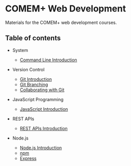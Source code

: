 # COMEM+ Web Development

Materials for the COMEM+ web development courses.

## Table of contents

* System
  * [Command Line Introduction](subjects/cli-intro/)

* Version Control
  * [Git Introduction](subjects/git-intro/)
  * [Git Branching](subjects/git-branching/)
  * [Collaborating with Git](subjects/git-collaborating/)

* JavaScript Programming
  * [JavaScript Introduction](subjects/javascript-intro/)

* REST APIs
  * [REST APIs Introduction](subjects/rest-intro/)

* Node.js
  * [Node.js Introduction](subjects/node-intro/)
  * [npm](subjects/npm/)
  * [Express](subjects/express/)
